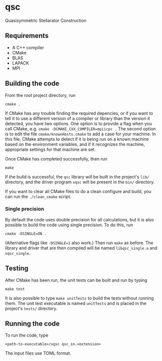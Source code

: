 # qsc
Quasisymmetric Stellarator Construction

## Requirements
* A C++ compiler
* CMake
* BLAS
* LAPACK
* MPI

## Building the code

From the root project directory, run

~~~~
cmake .
~~~~

If CMake has any trouble finding the required depencies, or if you
want to tell it to use a different version of a compiler or library
than the version it detected, you have two options. One option is to
provide a flag when you call CMake, e.g. `cmake
-DCMAKE_CXX_COMPILER=mpiicpc .` The second option is to edit the file
`cmake/knownHosts.cmake` to add a case for your machine. In this file,
CMake attempts to detect if it is being run on a known machine based
on the environment variables, and if it recognizes the machine,
appropriate settings for that machine are set.

Once CMake has completed successfully, then run
~~~~
make
~~~~
If the build is successful, the `qsc` library will be built in the project's `lib/` directory,
and the driver program `xqsc` will be present in the `bin/` directory.

If you want to clear all CMake files to do a clean configure and build, you
can run the `./clean_cmake` script.

### Single precision

By default the code uses double precision for all calculations, but it
is also possible to build the code using single precision. To do this,
run
~~~~
cmake -DSINGLE=ON .
~~~~
(Alternative flags like `-DSINGLE=1` also work.) Then run `make` as before.
The library and driver that are then compiled will be named `libqsc_single.a` and `xqsc_single`.


## Testing

After CMake has been run, the unit tests can be built and run by typing
~~~~
make test
~~~~
It is also possible to type `make unitTests` to build the tests without running them.
The unit test executable is named `unitTests` and is placed in the project's `tests/` directory.


## Running the code

To run the code, type
~~~~
<path-to-executable>/xqsc qsc_in.<extension>
~~~~
The input files use TOML format.